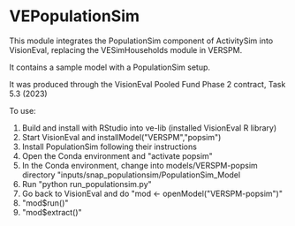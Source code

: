 # VEPopulationSim

This module integrates the PopulationSim component of ActivitySim into VisionEval,
replacing the VESimHouseholds module in VERSPM.

It contains a sample model with a PopulationSim setup.

It was produced through the VisionEval Pooled Fund Phase 2 contract, Task 5.3 (2023)

To use:

1. Build and install with RStudio into ve-lib (installed VisionEval R library)
2. Start VisionEval and installModel("VERSPM","popsim")
3. Install PopulationSim following their instructions
4. Open the Conda environment and "activate popsim"
5. In the Conda environment, change into models/VERSPM-popsim directory "inputs/snap_populationsim/PopulationSim_Model
6. Run "python run_populationsim.py"
7. Go back to VisionEval and do "mod <- openModel("VERSPM-popsim")"
8. "mod$run()"
9. "mod$extract()"

